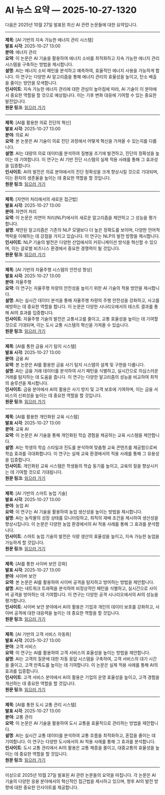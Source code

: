 # AI 뉴스 요약 — 2025-10-27-1320

다음은 2025년 10월 27일 발표된 최신 AI 관련 논문들에 대한 요약입니다.

---

**제목**: [AI 기반의 지속 가능한 에너지 관리 시스템]  
**발표 시각**: 2025-10-27 13:00  
**분야**: 에너지 관리  
**요약**: 이 논문은 AI 기술을 활용하여 에너지 소비를 최적화하고 지속 가능한 에너지 관리 시스템을 구축하는 방법을 제시합니다.  
**설명**: AI는 에너지 소비 패턴을 분석하고 예측하여, 효율적인 에너지 사용을 가능하게 합니다. 이 연구는 다양한 AI 알고리즘을 통해 에너지 관리의 효율성을 높이고, 탄소 배출을 줄이는 방안을 모색합니다.  
**인사이트**: 지속 가능한 에너지 관리에 대한 관심이 높아짐에 따라, AI 기술이 이 분야에서 중요한 역할을 할 것으로 예상됩니다. 이는 기후 변화 대응에 기여할 수 있는 중요한 발전입니다.  
**원문 링크**: [읽으러 가기](https://arxiv.org/abs/2510.20838)

---

**제목**: [AI를 활용한 의료 진단의 혁신]  
**발표 시각**: 2025-10-27 13:00  
**분야**: 의료 AI  
**요약**: 본 논문은 AI 기술이 의료 진단 과정에서 어떻게 혁신을 가져올 수 있는지를 다룹니다.  
**설명**: AI는 대량의 의료 데이터를 분석하여 질병을 조기에 발견하고, 진단의 정확성을 높이는 데 기여합니다. 이 연구는 AI 기반 진단 시스템의 실제 적용 사례를 통해 그 효과성을 입증합니다.  
**인사이트**: AI의 발전은 의료 분야에서의 진단 정확성을 크게 향상시킬 것으로 기대되며, 이는 환자의 생존율을 높이는 데 중요한 역할을 할 것입니다.  
**원문 링크**: [읽으러 가기](https://arxiv.org/abs/2510.20849)

---

**제목**: [자연어 처리에서의 새로운 접근법]  
**발표 시각**: 2025-10-27 13:00  
**분야**: 자연어 처리  
**요약**: 이 논문은 자연어 처리(NLP)에서의 새로운 알고리즘을 제안하고 그 성능을 평가합니다.  
**설명**: 제안된 알고리즘은 기존의 NLP 모델보다 더 높은 정확도를 보이며, 다양한 언어적 맥락을 이해하는 데 강점을 가지고 있습니다. 이 연구는 NLP의 발전 방향을 제시합니다.  
**인사이트**: NLP 기술의 발전은 다양한 산업에서의 커뮤니케이션 방식을 혁신할 수 있으며, 이는 글로벌 비즈니스 환경에서 중요한 경쟁력이 될 것입니다.  
**원문 링크**: [읽으러 가기](https://arxiv.org/abs/2510.20861)

---

**제목**: [AI 기반의 자율주행 시스템의 안전성 향상]  
**발표 시각**: 2025-10-27 13:00  
**분야**: 자율주행  
**요약**: 이 연구는 자율주행 차량의 안전성을 높이기 위한 AI 기술의 적용 방안을 제시합니다.  
**설명**: AI는 실시간 데이터 분석을 통해 자율주행 차량의 주행 안전성을 강화하고, 사고를 예방하는 데 중요한 역할을 합니다. 이 논문은 다양한 시나리오에서의 테스트 결과를 통해 AI의 효과를 입증합니다.  
**인사이트**: 자율주행 기술의 발전은 교통사고를 줄이고, 교통 효율성을 높이는 데 기여할 것으로 기대되며, 이는 도시 교통 시스템의 혁신을 가져올 수 있습니다.  
**원문 링크**: [읽으러 가기](https://arxiv.org/abs/2510.21027)

---

**제목**: [AI를 통한 금융 사기 탐지 시스템]  
**발표 시각**: 2025-10-27 13:00  
**분야**: 금융 AI  
**요약**: 본 논문은 AI를 활용한 금융 사기 탐지 시스템의 설계 및 구현을 다룹니다.  
**설명**: AI는 금융 거래 데이터를 분석하여 사기 패턴을 식별하고, 실시간으로 의심스러운 거래를 탐지하는 데 도움을 줍니다. 이 연구는 다양한 알고리즘의 성능을 비교하여 최적의 솔루션을 제시합니다.  
**인사이트**: 금융 분야에서 AI의 활용은 사기 방지 및 고객 보호에 기여하며, 이는 금융 서비스의 신뢰성을 높이는 데 중요한 역할을 할 것입니다.  
**원문 링크**: [읽으러 가기](https://arxiv.org/abs/2510.21043)

---

**제목**: [AI를 활용한 개인화된 교육 시스템]  
**발표 시각**: 2025-10-27 13:00  
**분야**: 교육 AI  
**요약**: 이 논문은 AI 기술을 통해 개인화된 학습 경험을 제공하는 교육 시스템을 제안합니다.  
**설명**: AI는 학생의 학습 스타일과 진도를 분석하여 맞춤형 교육 콘텐츠를 제공함으로써 학습 효과를 극대화합니다. 이 연구는 실제 교육 환경에서의 적용 사례를 통해 그 유용성을 입증합니다.  
**인사이트**: 개인화된 교육 시스템은 학생들의 학습 동기를 높이고, 교육의 질을 향상시키는 데 기여할 것으로 기대됩니다.  
**원문 링크**: [읽으러 가기](https://arxiv.org/abs/2510.21045)

---

**제목**: [AI 기반의 스마트 농업 기술]  
**발표 시각**: 2025-10-27 13:00  
**분야**: 농업 AI  
**요약**: 이 연구는 AI 기술을 활용하여 농업 생산성을 높이는 방법을 제시합니다.  
**설명**: AI는 농작물의 성장 상태를 모니터링하고, 최적의 재배 조건을 제시하여 생산성을 향상시킵니다. 이 논문은 다양한 농업 환경에서의 AI 적용 사례를 통해 그 효과를 분석합니다.  
**인사이트**: 스마트 농업 기술의 발전은 식량 생산의 효율성을 높이고, 지속 가능한 농업을 가능하게 할 것입니다.  
**원문 링크**: [읽으러 가기](https://arxiv.org/abs/2510.21093)

---

**제목**: [AI를 통한 사이버 보안 강화]  
**발표 시각**: 2025-10-27 13:00  
**분야**: 사이버 보안  
**요약**: 본 논문은 AI를 활용하여 사이버 공격을 탐지하고 방어하는 방법을 제안합니다.  
**설명**: AI는 네트워크 트래픽을 분석하여 비정상적인 패턴을 식별하고, 실시간으로 사이버 공격을 방어하는 데 기여합니다. 이 연구는 다양한 공격 시나리오에서의 AI의 성능을 평가합니다.  
**인사이트**: 사이버 보안 분야에서 AI의 활용은 기업과 개인의 데이터 보호를 강화하고, 사이버 공격에 대한 대응력을 높이는 데 중요한 역할을 할 것입니다.  
**원문 링크**: [읽으러 가기](https://arxiv.org/abs/2510.21110)

---

**제목**: [AI 기반의 고객 서비스 자동화]  
**발표 시각**: 2025-10-27 13:00  
**분야**: 고객 서비스  
**요약**: 이 연구는 AI를 활용하여 고객 서비스의 효율성을 높이는 방법을 제안합니다.  
**설명**: AI는 고객의 질문에 대한 자동 응답 시스템을 구축하여, 고객 서비스의 대기 시간을 줄이고, 고객 만족도를 높이는 데 기여합니다. 이 논문은 실제 적용 사례를 통해 AI의 효과를 입증합니다.  
**인사이트**: 고객 서비스 분야에서 AI의 활용은 기업의 운영 효율성을 높이고, 고객 경험을 개선하는 데 중요한 역할을 할 것입니다.  
**원문 링크**: [읽으러 가기](https://arxiv.org/abs/2510.21117)

---

**제목**: [AI를 통한 도시 교통 관리 시스템]  
**발표 시각**: 2025-10-27 13:00  
**분야**: 교통 관리  
**요약**: 이 논문은 AI 기술을 활용하여 도시 교통을 효율적으로 관리하는 방법을 제안합니다.  
**설명**: AI는 실시간 교통 데이터를 분석하여 교통 흐름을 최적화하고, 혼잡을 줄이는 데 기여합니다. 이 연구는 다양한 도시에서의 AI 적용 사례를 통해 그 효과를 분석합니다.  
**인사이트**: 도시 교통 관리에서 AI의 활용은 교통 체증을 줄이고, 대중교통의 효율성을 높이는 데 중요한 역할을 할 것입니다.  
**원문 링크**: [읽으러 가기](https://arxiv.org/abs/2510.21143)

--- 

이상으로 2025년 10월 27일 발표된 AI 관련 논문들의 요약을 마칩니다. 각 논문은 AI 기술의 다양한 응용 분야에서의 혁신적인 접근법을 제시하고 있으며, 향후 AI의 발전 방향에 대한 중요한 인사이트를 제공합니다.